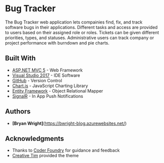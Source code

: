 # Bug Tracker

The Bug Tracker web application lets compainies find, fix, and track software bugs in their applications. Different tasks and access are provided to users based on their assigned role or roles. Tickets can be given different priorities, types, and statuses. Administrative users can track company or project performance with burndown and pie charts.

## Built With

* [ASP.NET MVC 5](https://docs.microsoft.com/en-us/aspnet/mvc/mvc5) - Web Framework
* [Visual Studio 2017](https://docs.microsoft.com/en-us/visualstudio/welcome-to-visual-studio) - IDE Software
* [GitHub](https://github.com/) - Version Control
* [Chart.js](https://github.com/chartjs/Chart.js) - JavaScript Charting Library
* [Entity Framework](https://msdn.microsoft.com/en-us/library/aa937723(v=vs.113).aspx) - Object Relational Mapper
* [SignalR](https://www.asp.net/signalr) - In App Push Notifications

## Authors

* **[Bryan Wright]**(https://bwright-blog.azurewebsites.net/)

## Acknowledgments

* Thanks to [Coder Foundry](http://www.coderfoundry.com/) for guidance and feedback
* [Creative Tim](https://www.creative-tim.com/) provided the theme
